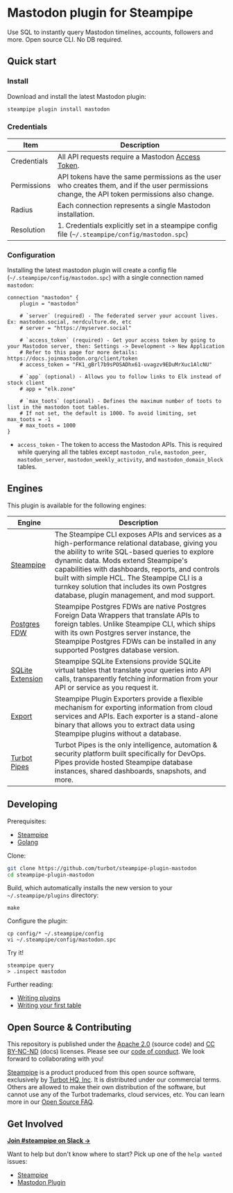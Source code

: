 # Mastodon plugin for Steampipe

Use SQL to instantly query Mastodon timelines, accounts, followers and more. Open source CLI. No DB  required.

## Quick start

### Install

Download and install the latest Mastodon plugin:

```bash
steampipe plugin install mastodon
```

### Credentials

| Item        | Description                                                                                                                                                                                                             |
|-------------|-------------------------------------------------------------------------------------------------------------------------------------------------------------------------------------------------------------------------|
| Credentials | All API requests require a Mastodon [Access Token](https://docs.joinmastodon.org/client/token/).                                                                                                                        |
| Permissions | API tokens have the same permissions as the user who creates them, and if the user permissions change, the API token permissions also change.                                                                           |
| Radius      | Each connection represents a single Mastodon installation.                                                                                                                                                              |
| Resolution  | 1. Credentials explicitly set in a steampipe config file (`~/.steampipe/config/mastodon.spc`)<br />                                                                                                                     |

### Configuration

Installing the latest mastodon plugin will create a config file (`~/.steampipe/config/mastodon.spc`) with a single connection named `mastodon`:

```hcl
connection "mastodon" {
    plugin = "mastodon"

    # `server` (required) - The federated server your account lives. Ex: mastodon.social, nerdculture.de, etc
    # server = "https://myserver.social"

    # `access_token` (required) - Get your access token by going to your Mastodon server, then: Settings -> Development -> New Application
    # Refer to this page for more details: https://docs.joinmastodon.org/client/token
    # access_token = "FK1_gBrl7b9sPOSADhx61-uvagzv9EDuMrXuc1AlcNU"

    # `app` (optional) - Allows you to follow links to Elk instead of stock client
    # app = "elk.zone"

    # `max_toots` (optional) - Defines the maximum number of toots to list in the mastodon toot tables.
    # If not set, the default is 1000. To avoid limiting, set max_toots = -1
    # max_toots = 1000
}
```

- `access_token` - The token to access the Mastodon APIs. This is required while querying all the tables except `mastodon_rule`, `mastodon_peer`, `mastodon_server`, `mastodon_weekly_activity`, and `mastodon_domain_block` tables.

## Engines

This plugin is available for the following engines:

| Engine        | Description
|---------------|------------------------------------------
| [Steampipe](https://steampipe.io/docs) | The Steampipe CLI exposes APIs and services as a high-performance relational database, giving you the ability to write SQL-based queries to explore dynamic data. Mods extend Steampipe's capabilities with dashboards, reports, and controls built with simple HCL. The Steampipe CLI is a turnkey solution that includes its own Postgres database, plugin management, and mod support.
| [Postgres FDW](https://steampipe.io/docs/steampipe_postgres/overview) | Steampipe Postgres FDWs are native Postgres Foreign Data Wrappers that translate APIs to foreign tables. Unlike Steampipe CLI, which ships with its own Postgres server instance, the Steampipe Postgres FDWs can be installed in any supported Postgres database version.
| [SQLite Extension](https://steampipe.io/docs/steampipe_sqlite/overview) | Steampipe SQLite Extensions provide SQLite virtual tables that translate your queries into API calls, transparently fetching information from your API or service as you request it.
| [Export](https://steampipe.io/docs/steampipe_export/overview) | Steampipe Plugin Exporters provide a flexible mechanism for exporting information from cloud services and APIs. Each exporter is a stand-alone binary that allows you to extract data using Steampipe plugins without a database.
| [Turbot Pipes](https://turbot.com/pipes/docs) | Turbot Pipes is the only intelligence, automation & security platform built specifically for DevOps. Pipes provide hosted Steampipe database instances, shared dashboards, snapshots, and more.

## Developing

Prerequisites:

- [Steampipe](https://steampipe.io/downloads)
- [Golang](https://golang.org/doc/install)

Clone:

```sh
git clone https://github.com/turbot/steampipe-plugin-mastodon
cd steampipe-plugin-mastodon
```

Build, which automatically installs the new version to your `~/.steampipe/plugins` directory:

```shell
make
```

Configure the plugin:

```
cp config/* ~/.steampipe/config
vi ~/.steampipe/config/mastodon.spc
```

Try it!

```
steampipe query
> .inspect mastodon
```

Further reading:

- [Writing plugins](https://steampipe.io/docs/develop/writing-plugins)
- [Writing your first table](https://steampipe.io/docs/develop/writing-your-first-table)

## Open Source & Contributing

This repository is published under the [Apache 2.0](https://www.apache.org/licenses/LICENSE-2.0) (source code) and [CC BY-NC-ND](https://creativecommons.org/licenses/by-nc-nd/2.0/) (docs) licenses. Please see our [code of conduct](https://github.com/turbot/.github/blob/main/CODE_OF_CONDUCT.md). We look forward to collaborating with you!

[Steampipe](https://steampipe.io) is a product produced from this open source software, exclusively by [Turbot HQ, Inc](https://turbot.com). It is distributed under our commercial terms. Others are allowed to make their own distribution of the software, but cannot use any of the Turbot trademarks, cloud services, etc. You can learn more in our [Open Source FAQ](https://turbot.com/open-source).

## Get Involved

**[Join #steampipe on Slack →](https://turbot.com/community/join)**

Want to help but don't know where to start? Pick up one of the `help wanted` issues:

- [Steampipe](https://github.com/turbot/steampipe/labels/help%20wanted)
- [Mastodon Plugin](https://github.com/turbot/steampipe-plugin-mastodon/labels/help%20wanted)
